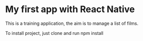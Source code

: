 # My first app with React Native

This is a training application, the aim is to manage a list of films.

To install project, just clone and run npm install 
